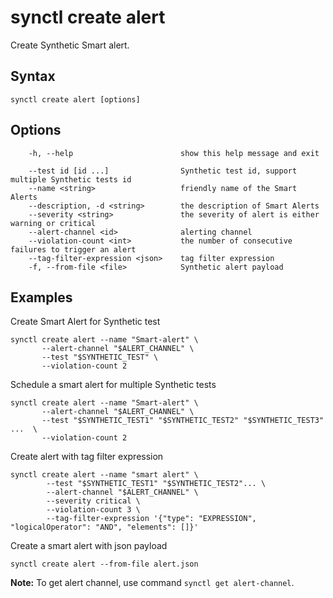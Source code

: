 # synctl create alert 

Create Synthetic Smart alert.

## Syntax
```
synctl create alert [options]
```

## Options
```
    -h, --help                        show this help message and exit

    --test id [id ...]                Synthetic test id, support multiple Synthetic tests id
    --name <string>                   friendly name of the Smart Alerts
    --description, -d <string>        the description of Smart Alerts
    --severity <string>               the severity of alert is either warning or critical
    --alert-channel <id>              alerting channel
    --violation-count <int>           the number of consecutive failures to trigger an alert
    --tag-filter-expression <json>    tag filter expression
    -f, --from-file <file>            Synthetic alert payload
```

## Examples

Create Smart Alert for Synthetic test
```
synctl create alert --name "Smart-alert" \
       --alert-channel "$ALERT_CHANNEL" \
       --test "$SYNTHETIC_TEST" \
       --violation-count 2
```

Schedule a smart alert for multiple Synthetic tests
```
synctl create alert --name "Smart-alert" \
       --alert-channel "$ALERT_CHANNEL" \
       --test "$SYNTHETIC_TEST1" "$SYNTHETIC_TEST2" "$SYNTHETIC_TEST3" ...  \
       --violation-count 2
```

Create alert with tag filter expression
```      
synctl create alert --name "smart alert" \
        --test "$SYNTHETIC_TEST1" "$SYNTHETIC_TEST2"... \
        --alert-channel "$ALERT_CHANNEL" \
        --severity critical \
        --violation-count 3 \
        --tag-filter-expression '{"type": "EXPRESSION", "logicalOperator": "AND", "elements": []}'
```
Create a smart alert with json payload
 ```
 synctl create alert --from-file alert.json
 ```

**Note:** To get alert channel, use command `synctl get alert-channel`.
